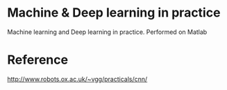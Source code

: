 # Machine & Deep learning in practice
Machine learning and Deep learning in practice.
Performed on Matlab

# Reference
http://www.robots.ox.ac.uk/~vgg/practicals/cnn/


